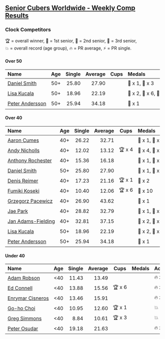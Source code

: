 <style>table {white-space: nowrap;}</style>

## [Senior Cubers Worldwide - Weekly Comp Results](/scw-comp/results/)
### Clock Competitors

<span style="white-space: nowrap;">🏆 = overall winner</span>, <span style="white-space: nowrap;">🥇 = 1st senior</span>, <span style="white-space: nowrap;">🥈 = 2nd senior</span>, <span style="white-space: nowrap;">🥉 = 3rd senior</span>, <span style="white-space: nowrap;">💥 = overall record (age group)</span>, <span style="white-space: nowrap;">🔥 = PR average</span>, <span style="white-space: nowrap;">⚡ = PR single</span>.

#### Over 50

| Name | Age | Single | Average | Cups | Medals | Achievements |
| :-- | :--: | --: | --: | :--: | :-- | :-- |
| [Daniel Smith](../../persons/daniel_smith/clock.md) | 50+ | 25.80 | 27.90 |  | 🥈 x 1, 🥉 x 3 | 🔥 x 2, ⚡ x 2 |
| [Lisa Kucala](../../persons/lisa_kucala/clock.md) | 50+ | 18.96 | 22.19 |  | 🥇 x 2, 🥈 x 6, 🥉 x 1 | 💥 x 4, 🔥 x 3, ⚡ x 3 |
| [Peter Andersson](../../persons/peter_andersson/clock.md) | 50+ | 25.94 | 34.18 |  | 🥈 x 1 | 🔥 x 1, ⚡ x 1 |

#### Over 40

| Name | Age | Single | Average | Cups | Medals | Achievements |
| :-- | :--: | --: | --: | :--: | :-- | :-- |
| [Aaron Cumes](../../persons/aaron_cumes/clock.md) | 40+ | 26.22 | 32.71 |  | 🥈 x 1, 🥉 x 1 | 🔥 x 3, ⚡ x 3 |
| [Andy Nicholls](../../persons/andy_nicholls/clock.md) | 40+ | 12.02 | 13.12 | 🏆 x 4 | 🥇 x 4, 🥈 x 2 | 💥 x 4, 🔥 x 3, ⚡ x 2 |
| [Anthony Rochester](../../persons/anthony_rochester/clock.md) | 40+ | 15.36 | 16.18 |  | 🥇 x 1, 🥈 x 5, 🥉 x 1 | 🔥 x 5, ⚡ x 6 |
| [Daniel Smith](../../persons/daniel_smith/clock.md) | 50+ | 25.80 | 27.90 |  | 🥈 x 1, 🥉 x 3 | 🔥 x 2, ⚡ x 2 |
| [Denis Reimer](../../persons/denis_reimer/clock.md) | 40+ | 17.23 | 21.16 | 🏆 x 1 | 🥇 x 2 | 🔥 x 2, ⚡ x 2 |
| [Fumiki Koseki](../../persons/fumiki_koseki/clock.md) | 40+ | 10.40 | 12.06 | 🏆 x 6 | 🥇 x 10 | 💥 x 3, 🔥 x 5, ⚡ x 3 |
| [Grzegorz Pacewicz](../../persons/grzegorz_pacewicz/clock.md) | 40+ | 26.90 | 43.62 |  | 🥉 x 1 | 🔥 x 1, ⚡ x 1 |
| [Jae Park](../../persons/jae_park/clock.md) | 40+ | 28.82 | 32.79 |  | 🥈 x 1, 🥉 x 3 | 🔥 x 3, ⚡ x 3 |
| [Jan Adams-Fielding](../../persons/jan_adams_fielding/clock.md) | 40+ | 32.81 | 37.15 |  | 🥇 x 2, 🥈 x 1, 🥉 x 3 | 🔥 x 3, ⚡ x 3 |
| [Lisa Kucala](../../persons/lisa_kucala/clock.md) | 50+ | 18.96 | 22.19 |  | 🥇 x 2, 🥈 x 6, 🥉 x 1 | 💥 x 4, 🔥 x 3, ⚡ x 3 |
| [Peter Andersson](../../persons/peter_andersson/clock.md) | 50+ | 25.94 | 34.18 |  | 🥈 x 1 | 🔥 x 1, ⚡ x 1 |

#### Under 40

| Name | Age | Single | Average | Cups | Medals | Achievements |
| :-- | :--: | --: | --: | :--: | :-- | :-- |
| [Adam Robson](../../persons/adam_robson/clock.md) | <40 | 11.43 | 13.49 |  |  | 🔥 x 5, ⚡ x 5 |
| [Ed Connell](../../persons/ed_connell/clock.md) | <40 | 13.88 | 15.56 | 🏆 x 6 |  | 🔥 x 6, ⚡ x 4 |
| [Enrymar Cisneros](../../persons/enrymar_cisneros/clock.md) | <40 | 13.46 | 15.91 |  |  | 🔥 x 3, ⚡ x 3 |
| [Go-ho Choi](../../persons/go_ho_choi/clock.md) | <40 | 10.95 | 12.60 | 🏆 x 1 |  | 💥 x 1, 🔥 x 1, ⚡ x 1 |
| [Greg Simmons](../../persons/greg_simmons/clock.md) | <40 | 8.84 | 10.61 | 🏆 x 3 |  | 💥 x 3, 🔥 x 3, ⚡ x 3 |
| [Peter Osudar](../../persons/peter_osudar/clock.md) | <40 | 19.18 | 21.63 |  |  | 🔥 x 1, ⚡ x 1 |


<!-- Global site tag (gtag.js) - Google Analytics -->
<script async src="https://www.googletagmanager.com/gtag/js?id=UA-86348435-3"></script>
<script>window.dataLayer = window.dataLayer || []; function gtag() {dataLayer.push(arguments);} gtag('js', new Date()); gtag('config', 'UA-86348435-3');</script>
